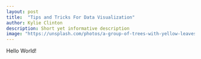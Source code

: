 ```yaml
---
layout: post
title:  "Tips and Tricks For Data Visualization"
author: Kylie Clinton
description: Short yet informative description
image: "https://unsplash.com/photos/a-group-of-trees-with-yellow-leaves-on-them-zG8VFOg7wgo"
--- 
```

Hello World!
